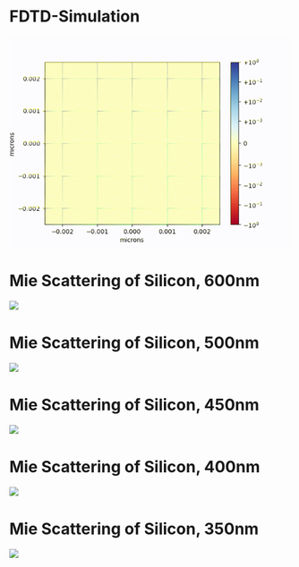 # FDTD-Simulation
![](https://github.com/Maikuhl/FDTD-Simulation/blob/main/Timelapse.gif)

# Mie Scattering of Silicon, 600nm 
![](https://github.com/Maikuhl/FDTD-Simulation/blob/main/All_gifs/mie_scattering-0.60.gif)

# Mie Scattering of Silicon, 500nm 
![](https://github.com/Maikuhl/FDTD-Simulation/blob/main/All_gifs/mie_scattering_0.50.gif)

# Mie Scattering of Silicon, 450nm 
![](https://github.com/Maikuhl/FDTD-Simulation/blob/main/All_gifs/mie_scattering_0.45.gif)

# Mie Scattering of Silicon, 400nm 
![](https://github.com/Maikuhl/FDTD-Simulation/blob/main/All_gifs/mie_scattering_0.40.gif)

# Mie Scattering of Silicon, 350nm 
![](https://github.com/Maikuhl/FDTD-Simulation/blob/main/All_gifs/mie_scattering_0.35.gif)
